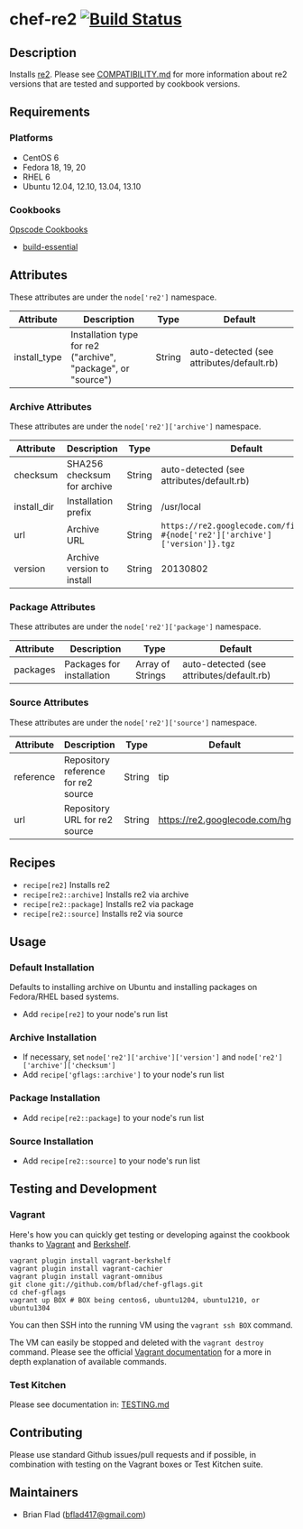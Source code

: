 # chef-re2 [![Build Status](https://secure.travis-ci.org/bflad/chef-re2.png?branch=master)](http://travis-ci.org/bflad/chef-re2)

## Description

Installs [re2](https://code.google.com/p/re2/). Please see [COMPATIBILITY.md](COMPATIBILITY.md) for more information about re2 versions that are tested and supported by cookbook versions.

## Requirements

### Platforms

* CentOS 6
* Fedora 18, 19, 20
* RHEL 6
* Ubuntu 12.04, 12.10, 13.04, 13.10

### Cookbooks

[Opscode Cookbooks](https://github.com/opscode-cookbooks/)

* [build-essential](https://github.com/opscode-cookbooks/build-essential)

## Attributes

These attributes are under the `node['re2']` namespace.

Attribute | Description | Type | Default
----------|-------------|------|--------
install_type | Installation type for re2 ("archive", "package", or "source") | String | auto-detected (see attributes/default.rb)

### Archive Attributes

These attributes are under the `node['re2']['archive']` namespace.

Attribute | Description | Type | Default
----------|-------------|------|--------
checksum | SHA256 checksum for archive | String | auto-detected (see attributes/default.rb)
install_dir | Installation prefix | String | /usr/local
url | Archive URL | String | `https://re2.googlecode.com/files/re2-#{node['re2']['archive']['version']}.tgz`
version | Archive version to install | String | 20130802

### Package Attributes

These attributes are under the `node['re2']['package']` namespace.

Attribute | Description | Type | Default
----------|-------------|------|--------
packages | Packages for installation | Array of Strings | auto-detected (see attributes/default.rb)

### Source Attributes

These attributes are under the `node['re2']['source']` namespace.

Attribute | Description | Type | Default
----------|-------------|------|--------
reference | Repository reference for re2 source | String | tip
url | Repository URL for re2 source | String | https://re2.googlecode.com/hg

## Recipes

* `recipe[re2]` Installs re2
* `recipe[re2::archive]` Installs re2 via archive
* `recipe[re2::package]` Installs re2 via package
* `recipe[re2::source]` Installs re2 via source

## Usage

### Default Installation

Defaults to installing archive on Ubuntu and installing packages on Fedora/RHEL based systems.

* Add `recipe[re2]` to your node's run list

### Archive Installation

* If necessary, set `node['re2']['archive']['version']` and `node['re2']['archive']['checksum']`
* Add `recipe['gflags::archive']` to your node's run list

### Package Installation

* Add `recipe[re2::package]` to your node's run list

### Source Installation

* Add `recipe[re2::source]` to your node's run list

## Testing and Development

### Vagrant

Here's how you can quickly get testing or developing against the cookbook thanks to [Vagrant](http://vagrantup.com/) and [Berkshelf](http://berkshelf.com/).

    vagrant plugin install vagrant-berkshelf
    vagrant plugin install vagrant-cachier
    vagrant plugin install vagrant-omnibus
    git clone git://github.com/bflad/chef-gflags.git
    cd chef-gflags
    vagrant up BOX # BOX being centos6, ubuntu1204, ubuntu1210, or ubuntu1304

You can then SSH into the running VM using the `vagrant ssh BOX` command.

The VM can easily be stopped and deleted with the `vagrant destroy` command. Please see the official [Vagrant documentation](http://docs.vagrantup.com/v2/cli/index.html) for a more in depth explanation of available commands.

### Test Kitchen

Please see documentation in: [TESTING.md](TESTING.md)

## Contributing

Please use standard Github issues/pull requests and if possible, in combination with testing on the Vagrant boxes or Test Kitchen suite.

## Maintainers

* Brian Flad (<bflad417@gmail.com>)
